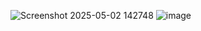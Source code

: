 ![Screenshot 2025-05-02 142748](https://github.com/user-attachments/assets/d960b337-8384-4825-bc34-bc213f3acac5)
![image](https://github.com/user-attachments/assets/e6ac0e45-5730-4101-bde2-b7916dbc35f7)
